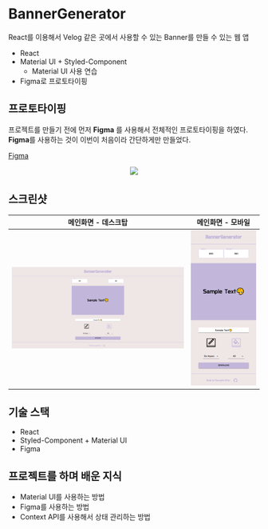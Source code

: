 # BannerGenerator

React를 이용해서 Velog 같은 곳에서 사용할 수 있는 Banner를 만들 수 있는 웹 앱

* React
* Material UI + Styled-Component
  * Material UI 사용 연습
* Figma로 프로토타이핑

## 프로토타이핑
프로젝트를 만들기 전에 먼저 **Figma** 를 사용해서 전체적인 프로토타이핑을 하였다. **Figma**를 사용하는 것이 이번이 처음이라 간단하게만 만들었다.

[Figma](https://www.figma.com/file/6Zw2wvZwwoxJipNAGP5FNr/Banner-Generator)

<p align="center"><img src="https://user-images.githubusercontent.com/71371075/120612394-1dd89500-c490-11eb-856e-22bdca660aea.png"></p>

## 스크린샷
|              메인화면 - 데스크탑          |              메인화면 - 모바일            |
| ---------------------------------------- | ---------------------------------------- |
| ![메인화면 - 데스크탑](./screenshot/main-desktop.png)| ![메인화면 - 모바일](./screenshot/main-mobile.png)|

## 기술 스택
* React
* Styled-Component + Material UI
* Figma

## 프로젝트를 하며 배운 지식
* Material UI를 사용하는 방법
* Figma를 사용하는 방법
* Context API를 사용해서 상태 관리하는 방법